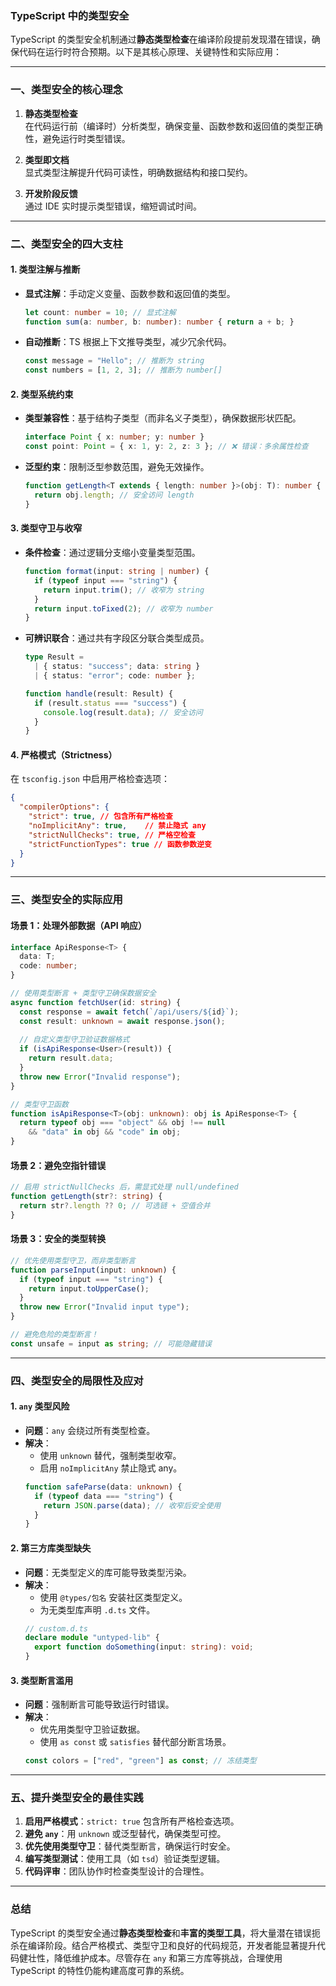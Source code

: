 ### TypeScript 中的类型安全

TypeScript 的类型安全机制通过**静态类型检查**在编译阶段提前发现潜在错误，确保代码在运行时符合预期。以下是其核心原理、关键特性和实际应用：

---

### 一、类型安全的核心理念

1. **静态类型检查**  
   在代码运行前（编译时）分析类型，确保变量、函数参数和返回值的类型正确性，避免运行时类型错误。

2. **类型即文档**  
   显式类型注解提升代码可读性，明确数据结构和接口契约。

3. **开发阶段反馈**  
   通过 IDE 实时提示类型错误，缩短调试时间。

---

### 二、类型安全的四大支柱

#### 1. **类型注解与推断**
- **显式注解**：手动定义变量、函数参数和返回值的类型。
  ```typescript
  let count: number = 10; // 显式注解
  function sum(a: number, b: number): number { return a + b; }
  ```
- **自动推断**：TS 根据上下文推导类型，减少冗余代码。
  ```typescript
  const message = "Hello"; // 推断为 string
  const numbers = [1, 2, 3]; // 推断为 number[]
  ```

#### 2. **类型系统约束**
- **类型兼容性**：基于结构子类型（而非名义子类型），确保数据形状匹配。
  ```typescript
  interface Point { x: number; y: number }
  const point: Point = { x: 1, y: 2, z: 3 }; // ❌ 错误：多余属性检查
  ```
- **泛型约束**：限制泛型参数范围，避免无效操作。
  ```typescript
  function getLength<T extends { length: number }>(obj: T): number {
    return obj.length; // 安全访问 length
  }
  ```

#### 3. **类型守卫与收窄**
- **条件检查**：通过逻辑分支缩小变量类型范围。
  ```typescript
  function format(input: string | number) {
    if (typeof input === "string") {
      return input.trim(); // 收窄为 string
    }
    return input.toFixed(2); // 收窄为 number
  }
  ```
- **可辨识联合**：通过共有字段区分联合类型成员。
  ```typescript
  type Result = 
    | { status: "success"; data: string }
    | { status: "error"; code: number };

  function handle(result: Result) {
    if (result.status === "success") {
      console.log(result.data); // 安全访问
    }
  }
  ```

#### 4. **严格模式（Strictness）**
  在 `tsconfig.json` 中启用严格检查选项：
  ```json
  {
    "compilerOptions": {
      "strict": true, // 包含所有严格检查
      "noImplicitAny": true,    // 禁止隐式 any
      "strictNullChecks": true, // 严格空检查
      "strictFunctionTypes": true // 函数参数逆变
    }
  }
  ```

---

### 三、类型安全的实际应用

#### 场景 1：处理外部数据（API 响应）
```typescript
interface ApiResponse<T> {
  data: T;
  code: number;
}

// 使用类型断言 + 类型守卫确保数据安全
async function fetchUser(id: string) {
  const response = await fetch(`/api/users/${id}`);
  const result: unknown = await response.json();
  
  // 自定义类型守卫验证数据格式
  if (isApiResponse<User>(result)) {
    return result.data;
  }
  throw new Error("Invalid response");
}

// 类型守卫函数
function isApiResponse<T>(obj: unknown): obj is ApiResponse<T> {
  return typeof obj === "object" && obj !== null 
    && "data" in obj && "code" in obj;
}
```

#### 场景 2：避免空指针错误
```typescript
// 启用 strictNullChecks 后，需显式处理 null/undefined
function getLength(str?: string) {
  return str?.length ?? 0; // 可选链 + 空值合并
}
```

#### 场景 3：安全的类型转换
```typescript
// 优先使用类型守卫，而非类型断言
function parseInput(input: unknown) {
  if (typeof input === "string") {
    return input.toUpperCase();
  }
  throw new Error("Invalid input type");
}

// 避免危险的类型断言！
const unsafe = input as string; // 可能隐藏错误
```

---

### 四、类型安全的局限性及应对

#### 1. **`any` 类型风险**
   - **问题**：`any` 会绕过所有类型检查。
   - **解决**：
     - 使用 `unknown` 替代，强制类型收窄。
     - 启用 `noImplicitAny` 禁止隐式 any。
     ```typescript
     function safeParse(data: unknown) {
       if (typeof data === "string") {
         return JSON.parse(data); // 收窄后安全使用
       }
     }
     ```

#### 2. **第三方库类型缺失**
   - **问题**：无类型定义的库可能导致类型污染。
   - **解决**：
     - 使用 `@types/包名` 安装社区类型定义。
     - 为无类型库声明 `.d.ts` 文件。
     ```typescript
     // custom.d.ts
     declare module "untyped-lib" {
       export function doSomething(input: string): void;
     }
     ```

#### 3. **类型断言滥用**
   - **问题**：强制断言可能导致运行时错误。
   - **解决**：
     - 优先用类型守卫验证数据。
     - 使用 `as const` 或 `satisfies` 替代部分断言场景。
     ```typescript
     const colors = ["red", "green"] as const; // 冻结类型
     ```

---

### 五、提升类型安全的最佳实践

1. **启用严格模式**：`strict: true` 包含所有严格检查选项。
2. **避免 `any`**：用 `unknown` 或泛型替代，确保类型可控。
3. **优先使用类型守卫**：替代类型断言，确保运行时安全。
4. **编写类型测试**：使用工具（如 `tsd`）验证类型逻辑。
5. **代码评审**：团队协作时检查类型设计的合理性。

---

### 总结

TypeScript 的类型安全通过**静态类型检查**和**丰富的类型工具**，将大量潜在错误扼杀在编译阶段。结合严格模式、类型守卫和良好的代码规范，开发者能显著提升代码健壮性，降低维护成本。尽管存在 `any` 和第三方库等挑战，合理使用 TypeScript 的特性仍能构建高度可靠的系统。